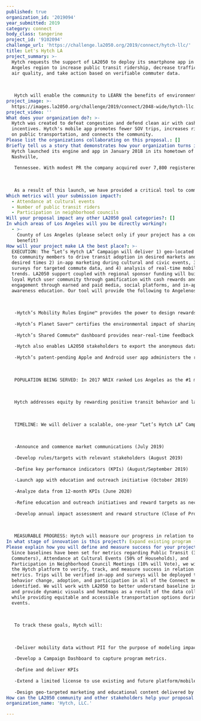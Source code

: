 ```yaml
---
published: true
organization_id: '2019094'
year_submitted: 2019
category: connect
body_class: tangerine
project_id: '9102094'
challenge_url: 'https://challenge.la2050.org/2019/connect/hytch-llc/'
title: Let's Hytch LA
project_summary: >-
  Hytch requests the support of LA2050 to deploy its smartphone app in the Los
  Angeles region to increase public transit ridership, decrease traffic, improve
  air quality, and take action based on verifiable commuter data. 
   
   
   
   Hytch will enable the community to LEARN the benefits of environmental responsibility, CREATE a healthier region, PLAY in less trafficked, cleaner public spaces, CONNECT with fellow users to create carbon-neutral rides, and LIVE in a more connected, sustainable environment.
project_image: >-
  https://images.la2050.org/challenge/2019/connect/2048-wide/hytch-llc.jpg
project_video: ''
What does your organization do?: >-
  Hytch was created to defeat congestion and defend clean air with cash
  incentives. Hytch's mobile app promotes fewer SOV trips, increases ridership
  on public transportation, and connects the community.
Please list the organizations collaborating on this proposal.: []
Briefly tell us a story that demonstrates how your organization turns inspiration into impact.: >-
  Hytch launched its engine and app in January 2018 in its hometown of
  Nashville,
   
   Tennessee. With modest PR the company acquired over 7,800 registered users, who shared over 4.5 million miles and distributed over $200k in cash rewards to 5,200 users, while eliminating over 2,500 metric tons of carbon. Hytch, because of its innovative solution in “Music City," was the first for-profit recipient of a federal Congestion Mitigation and Air Quality Improvement (CMAQ) program grant in Tennessee. Hytch learned many things through its comprehensive pilot and in the process won Nashville Area Metropolitan Planning Organization’s Innovation Award, Nashville Technology Council, 2018 Emerging Company of the Year Award, Governor’s Environmental Stewardship Award, and the Tennessee Sustainable Transportation Award. In Nashville Hytch was sponsored by Nissan, Sprint, Onin Staffing, Reliant Bank, the Nashville Predators, Lipscomb University, and the City of Brentwood, among others.
   
    
   
   As a result of this launch, we have provided a critical tool to community members and allowed public and private entities to take part in solving congestion, improving air quality, and making investments that go back to the community. Some users have indicated that the resources provided to them are equivalent to saving $0.20 on a gallon of gas, or providing them with additional resources to save money on phone bills, transit passes, etc.
Which metrics will your submission impact?:
  - Attendance at cultural events
  - Number of public transit riders
  - Participation in neighborhood councils
Will your proposal impact any other LA2050 goal categories?: []
In which areas of Los Angeles will you be directly working?:
  - >-
    County of Los Angeles (please select only if your project has a countywide
    benefit)
How will your project make LA the best place?: >-
  EXECUTION: The “Let’s Hytch LA” Campaign will deliver 1) geo-located rewards
  to community members to drive transit adoption in desired markets and during
  desired times 2) in-app marketing during cultural and civic events, 3) in-app
  surveys for targeted commute data, and 4) analysis of real-time mobility
  trends. LA2050 support coupled with regional sponsor funding will build a
  loyal Hytch user community through gamification with cash rewards and user
  engagement through earned and paid media, social platforms, and in-app
  awareness education. Our tool will provide the following to Angelenos:
   
    
   
   -Hytch’s Mobility Rules Engine™ provides the power to design rewards to drive specific mobility behavior change that have the most impact on congestion in LA County.
   
   -Hytch’s Planet Saver™ certifies the environmental impact of sharing rides.
   
   -Hytch’s Shared Commute™ dashboard provides near-real-time feedback on rules.
   
   -Hytch also enables LA2050 stakeholders to export the anonymous data for modeling purposes to see micro/macro level impacts throughout the region.
   
   -Hytch’s patent-pending Apple and Android user app administers the rewards and certifies number of occupants, origination, mode of travel, distance, time, route, destination and environmental impact.
   
    
   
   POPULATION BEING SERVED: In 2017 NRIX ranked Los Angeles as the #1 most congested US city, and #1 in peak hours lost in congestion, which costs the City of LA $19.2 billion. Hytch’s target population is the 72% of LA County residents opting for the SOV in their daily commute, which is both the root cause of the problem and the single-largest source of unused capacity (empty seats). Hytch offers the 72% SOV users incentives to improve air quality, connect with civic opportunities, and be rewarded for carbon neutral rides.
   
   
   
   Hytch addresses equity by rewarding positive transit behavior and layering cash rewards to all who use mass transit and rideshare.
   
    
   
   TIMELINE: We will deliver a scalable, one-year “Let’s Hytch LA” Campaign to engage commuters and community members according to the following timeline:
   
    
   
   -Announce and commence market communications (July 2019)
   
   -Develop rules/targets with relevant stakeholders (August 2019)
   
   -Define key performance indicators (KPIs) (August/September 2019)
   
   -Launch app with education and outreach initiative (October 2019)
   
   -Analyze data from 12-month KPIs (June 2020)
   
   -Refine education and outreach initiatives and reward targets as necessary (Ongoing)
   
   -Develop annual impact assessment and reward structure (Close of Project)
   
    
   
   MEASURABLE PROGRESS: Hytch will measure our progress in relation to the goals identified by LA2050 for the three Connect metrics: 1) Is Public Transit ridership measurable and increasing? 2) Are Hytch rides ending at public events, which now have higher attendance rates? 3) Are Hytch rides ending at neighborhood council meetings, creating an increase in participation?
In what stage of innovation is this project?: Expand existing program (expanding and continuing ongoing successful projects)
Please explain how you will define and measure success for your project.: >-
  Since baselines have been set for metrics regarding Public Transit (35% of
  Commuters), Attendance at Cultural Events (50% of Households), and
  Participation in Neighborhood Council Meetings (10% will Vote), we will use
  the Hytch platform to verify, track, and measure success in relation to those
  metrics. Trips will be verified in-app and surveys will be deployed to measure
  behavior change, adoption, and participation in all of the Connect metrics
  identified. We will work with LA2050 to better understand baseline information
  and provide dynamic visuals and heatmaps as a result of the data collected,
  while providing equitable and accessible transportation options during civic
  events.
   
   
   
   To track these goals, Hytch will:
   
   
   
   -Deliver mobility data without PII for the purpose of modeling impacts of each rule - i.e., sets of specific rewards - funded by the Campaign.
   
   -Develop a Campaign Dashboard to capture program metrics.
   
   -Define and deliver KPIs 
   
   -Extend a limited license to use existing and future platform/mobile application capabilities as the platform evolves over time.
   
   -Design geo-targeted marketing and educational content delivered by the platform helping ensure each Campaign participant is exposed on a regular basis to the appropriate alternative transit options.
How can the LA2050 community and other stakeholders help your proposal succeed?: []
organization_name: 'Hytch, LLC.'

---
```

